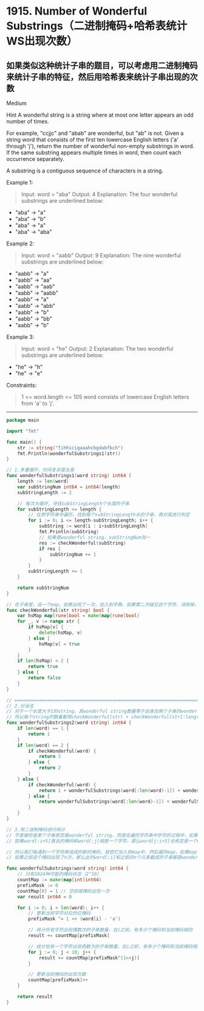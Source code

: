# 1915. Number of Wonderful Substrings（二进制掩码+哈希表统计WS出现次数）

## 如果类似这种统计子串的题目，可以考虑用二进制掩码来统计子串的特征，然后用哈希表来统计子串出现的次数

Medium

Hint
A wonderful string is a string where at most one letter appears an odd number of times.

For example, "ccjjc" and "abab" are wonderful, but "ab" is not.
Given a string word that consists of the first ten lowercase English letters ('a' through 'j'), return the number of wonderful non-empty substrings in word. If the same substring appears multiple times in word, then count each occurrence separately.

A substring is a contiguous sequence of characters in a string.

 

Example 1:
> Input: word = "aba"
Output: 4
Explanation: The four wonderful substrings are underlined below:
- "aba" -> "a"
- "aba" -> "b"
- "aba" -> "a"
- "aba" -> "aba"

Example 2:
> Input: word = "aabb"
Output: 9
Explanation: The nine wonderful substrings are underlined below:
- "aabb" -> "a"
- "aabb" -> "aa"
- "aabb" -> "aab"
- "aabb" -> "aabb"
- "aabb" -> "a"
- "aabb" -> "abb"
- "aabb" -> "b"
- "aabb" -> "bb"
- "aabb" -> "b"

Example 3:
> Input: word = "he"
Output: 2
Explanation: The two wonderful substrings are underlined below:
- "he" -> "h"
- "he" -> "e"
 

Constraints:
> 1 <= word.length <= 105
word consists of lowercase English letters from 'a' to 'j'.

---

```go
package main

import "fmt"

func main() {
	str := string("fihhicigaaahcbgdabfbch")
	fmt.Println(wonderfulSubstrings1(str))
}

// 1.多重循环，时间复杂度太高
func wonderfulSubstrings1(word string) int64 {
	length := len(word)
	var subStringNum int64 = int64(length)
	subStringLength := 2

	// 每次大循环，寻找subStringLength个长度的子串
	for subStringLength <= length {
		// 在原字符串中遍历，找到每个subStringLength长的子串，再对其进行判定
		for i := 0; i <= length-subStringLength; i++ {
			subString := word[i : i+subStringLength]
			fmt.Println(subString)
			// 如果是wonderful string，subStringNum加一
			res := checkWonderful(subString)
			if res {
				subStringNum += 1
			}
		}
		subStringLength += 1
	}

	return subStringNum
}

// 在子串里，设一个map，如果出现了一次，加入到字典，如果第二次碰见这个字符，消除掉，最后看字典长度是否小于2，如果是，则是wonderful string
func checkWonderful(str string) bool {
	var hsMap map[rune]bool = make(map[rune]bool)
	for _, v := range str {
		if hsMap[v] {
			delete(hsMap, v)
		} else {
			hsMap[v] = true
		}
	}
	if len(hsMap) < 2 {
		return true
	} else {
		return false
	}
}

// =================================================================================================================================
// 2.分治法
// 对于一个长度大于1的string，其wonderful string数量等于自身加两个子串的wonderful string数量
// 所以每个string的数量都用checkWonderful(str) + checkWonderful(str[:length-1]) + checkWonderful(str[1:]) - wonderfulSubstrings(word[1:len(word)-1])
func wonderfulSubstrings2(word string) int64 {
	if len(word) == 1 {
		return 1
	}
	if len(word) == 2 {
		if checkWonderful(word) {
			return 3
		} else {
			return 2
		}
	} else {
		if checkWonderful(word) {
			return 1 + wonderfulSubstrings(word[:len(word)-1]) + wonderfulSubstrings(word[1:]) - wonderfulSubstrings(word[1:len(word)-1])
		} else {
			return wonderfulSubstrings(word[:len(word)-1]) + wonderfulSubstrings(word[1:]) - wonderfulSubstrings(word[1:len(word)-1])
		}
	}
}

// 3.用二进制掩码进行统计
// 不直接检查某个子串是否是wonderful string，而是在遍历字符串中字符的过程中，如果word[:i+5]表达的掩码和word[:i]相同，那么word[i:i+5]肯定是一个wonderful string
// 如果word[:i+5]表达的掩码和word[:j]相差一个字符，那么word[j:i+5]也肯定是一个wonderful string

// 所以我们每遇到一个字符串组成的新的掩码，就把它加入到map中，然后遍历map，如果map中有一个掩码和当前掩码相同，那么就找到了一个wonderful string，然后map[此掩码] + 1
// 如果之前这个掩码出现了n次，那么此时word[:i]和之前的n个元素截成的子串都是wonderful string

func wonderfulSubstrings(word string) int64 {
	// 只有1024种可能的掩码状态（2^10）
	countMap := make(map[int]int64)
	prefixMask := 0
	countMap[0] = 1 // 空前缀掩码出现一次
	var result int64 = 0

	for i := 0; i < len(word); i++ {
		// 更新当前字符对应的位掩码
		prefixMask ^= 1 << (word[i] - 'a')

		// 统计所有字符出现偶数次的子串数量，在i之前，有多少个掩码和当前掩码相同
		result += countMap[prefixMask]

		// 统计恰有一个字符出现奇数次的子串数量，在i之前，有多少个掩码和当前掩码相差一个字符
		for j := 0; j < 10; j++ {
			result += countMap[prefixMask^(1<<j)]
		}

		// 更新当前掩码的出现次数
		countMap[prefixMask]++
	}

	return result
}
```